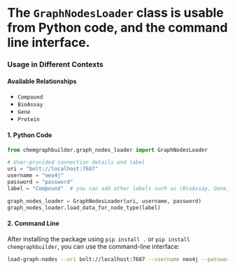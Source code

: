 # The `GraphNodesLoader` class is usable from Python code, and the command line interface.

### Usage in Different Contexts

#### **Available Relationships**
- `Compound`
- `BioAssay`
- `Gene`
- `Protein`

#### 1. **Python Code**

```python
from chemgraphbuilder.graph_nodes_loader import GraphNodesLoader

# User-provided connection details and label
uri = "bolt://localhost:7687"
username = "neo4j"
password = "password"
label = "Compound"  # you can add other labels such as (BioAssay, Gene, Protein)

graph_nodes_loader = GraphNodesLoader(uri, username, password)
graph_nodes_loader.load_data_for_node_type(label)
```

#### 2. **Command Line**

After installing the package using `pip install .` or `pip install chemgraphbuilder`, you can use the command-line interface:

```sh
load-graph-nodes --uri bolt://localhost:7687 --username neo4j --password password --label Compound
```
